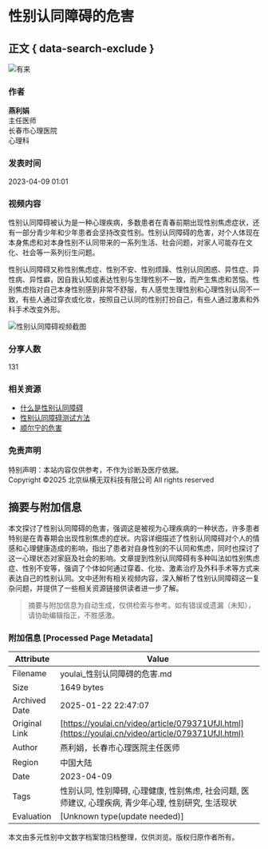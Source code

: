 # 性别认同障碍的危害

## 正文 { data-search-exclude }


![有来](https://static.youlai.cn/images/youlai/logo_yl.png)

### 作者
**燕利娟**  
主任医师  
长春市心理医院  
心理科  

### 发表时间
2023-04-09 01:01  

### 视频内容
性别认同障碍被认为是一种心理疾病，多数患者在青春前期出现性别焦虑症状，还有一部分青少年和少年患者会坚持改变性别。性别认同障碍的危害，对个人体现在本身焦虑和对本身性别不认同带来的一系列生活、社会问题，对家人可能存在文化、社会等一系列衍生问题。

性别认同障碍又称性别焦虑症、性别不安、性别烦躁、性别认同困惑、异性症、异性病、异性癖，因自我认知或表达性别与生理性别不一致，而产生焦虑和苦恼。性别焦虑指对自己本身性别感到非常不舒服，有人感觉生理性别和心理性别认同不一致，有些人通过穿衣或化妆，按照自己认同的性别打扮自己，有些人通过激素和外科手术改变外形。

![性别认同障碍视频截图](https://file.youlai.cn/cnkfile1/M02/15/16/63D4FC716938E211D4998C8114AD1516.jpg)

### 分享人数
131

### 相关资源
- [什么是性别认同障碍](https://www.youlai.cn/video/article/387535.html)
- [性别认同障碍测试方法](https://www.youlai.cn/ask/A438A1MhgES.html)
- [顺尔宁的危害](https://www.youlai.cn/ask/782C9CMkaF0.html)

### 免责声明
特别声明：本站内容仅供参考，不作为诊断及医疗依据。  
Copyright ©2025 北京纵横无双科技有限公司 All rights reserved
<!-- tcd_original_link https://youlai.cn/video/article/079371UfJl.html -->


## 摘要与附加信息

<!-- tcd_abstract -->
本文探讨了性别认同障碍的危害，强调这是被视为心理疾病的一种状态，许多患者特别是在青春期会出现性别焦虑的症状。内容详细描述了性别认同障碍对个人的情感和心理健康造成的影响，指出了患者对自身性别的不认同和焦虑，同时也探讨了这一心理状态对家庭及社会的影响。文章提到性别认同障碍有多种叫法如性别焦虑症、性别不安等，强调了个体如何通过穿着、化妆、激素治疗及外科手术等方式来表达自己的性别认同。文中还附有相关视频内容，深入解析了性别认同障碍这一复杂问题，并提供了一些相关资源链接供读者进一步了解。
<!-- tcd_abstract_end -->

> 摘要与附加信息为自动生成，仅供检索与参考。如有错误或遗漏（未知），请协助编辑指正，不胜感激。

### 附加信息 [Processed Page Metadata]

| Attribute       | Value                                  |
|-----------------|----------------------------------------|
| Filename        | youlai_性别认同障碍的危害.md                             |
| Size            | 1649 bytes                           |
| Archived Date   | 2025-01-22 22:47:07                             |
| Original Link   | [https://youlai.cn/video/article/079371UfJl.html](https://youlai.cn/video/article/079371UfJl.html)                       |
| Author          | 燕利娟，长春市心理医院主任医师                               |
| Region          | 中国大陆                               |
| Date            | 2023-04-09                                 |
| Tags            | 性别认同, 性别障碍, 心理健康, 性别焦虑, 社会问题, 医师建议, 心理疾病, 青少年心理, 性别研究, 生活现状                                 |
| Evaluation            | [Unknown type(update needed)]                                 |
<!-- tcd_table_end -->

本文由多元性别中文数字档案馆归档整理，仅供浏览。版权归原作者所有。
